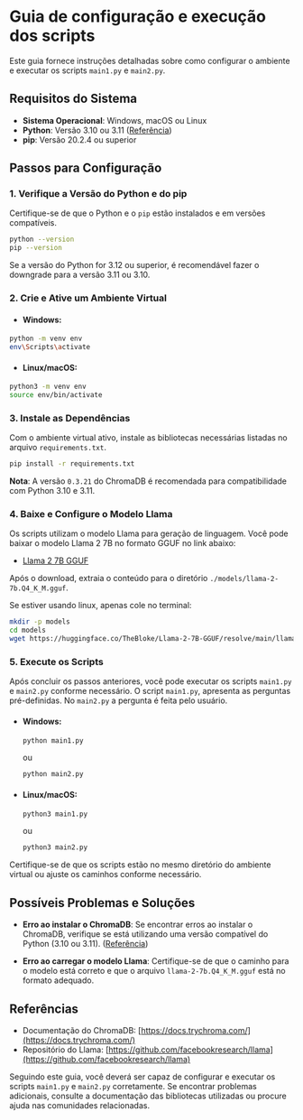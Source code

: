 # Guia de configuração e execução dos scripts

Este guia fornece instruções detalhadas sobre como configurar o ambiente e executar os scripts `main1.py` e `main2.py`.

## Requisitos do Sistema

- **Sistema Operacional**: Windows, macOS ou Linux
- **Python**: Versão 3.10 ou 3.11 ([Referência](https://github.com/chroma-core/chroma/issues/163?utm_source=chatgpt.com))
- **pip**: Versão 20.2.4 ou superior

## Passos para Configuração

### 1. Verifique a Versão do Python e do pip

Certifique-se de que o Python e o `pip` estão instalados e em versões compatíveis.

```bash
python --version
pip --version
```

Se a versão do Python for 3.12 ou superior, é recomendável fazer o downgrade para a versão 3.11 ou 3.10.

### 2. Crie e Ative um Ambiente Virtual

  - #### Windows:

```bash
python -m venv env
env\Scripts\activate
```

  - #### Linux/macOS:

```bash
python3 -m venv env
source env/bin/activate
```

### 3. Instale as Dependências

Com o ambiente virtual ativo, instale as bibliotecas necessárias listadas no arquivo `requirements.txt`.

```bash
pip install -r requirements.txt
```

**Nota**: A versão `0.3.21` do ChromaDB é recomendada para compatibilidade com Python 3.10 e 3.11.

### 4. Baixe e Configure o Modelo Llama

Os scripts utilizam o modelo Llama para geração de linguagem. Você pode baixar o modelo Llama 2 7B no formato GGUF no link abaixo:

- [Llama 2 7B GGUF](https://huggingface.co/TheBloke/Llama-2-7B-GGUF)

Após o download, extraia o conteúdo para o diretório `./models/llama-2-7b.Q4_K_M.gguf`.

Se estiver usando linux, apenas cole no terminal:
```bash
mkdir -p models
cd models
wget https://huggingface.co/TheBloke/Llama-2-7B-GGUF/resolve/main/llama-2-7b.Q4_K_M.gguf
```

### 5. Execute os Scripts

Após concluir os passos anteriores, você pode executar os scripts `main1.py` e `main2.py` conforme necessário.
O script `main1.py`, apresenta as perguntas pré-definidas. No `main2.py` a pergunta é feita pelo usuário.

- #### Windows:

  ```bash
  python main1.py
  ```
  
  ou
  
  ```bash
  python main2.py
  ```

- #### Linux/macOS:

  ```bash
  python3 main1.py
  ```
  
  ou
  
  ```bash
  python3 main2.py
  ```

Certifique-se de que os scripts estão no mesmo diretório do ambiente virtual ou ajuste os caminhos conforme necessário.

## Possíveis Problemas e Soluções

- **Erro ao instalar o ChromaDB**: Se encontrar erros ao instalar o ChromaDB, verifique se está utilizando uma versão compatível do Python (3.10 ou 3.11). ([Referência](https://github.com/chroma-core/chroma/issues/163?utm_source=chatgpt.com))

- **Erro ao carregar o modelo Llama**: Certifique-se de que o caminho para o modelo está correto e que o arquivo `llama-2-7b.Q4_K_M.gguf` está no formato adequado.

## Referências

- Documentação do ChromaDB: [https://docs.trychroma.com/](https://docs.trychroma.com/)
- Repositório do Llama: [https://github.com/facebookresearch/llama](https://github.com/facebookresearch/llama)

Seguindo este guia, você deverá ser capaz de configurar e executar os scripts `main1.py` e `main2.py` corretamente. Se encontrar problemas adicionais, consulte a documentação das bibliotecas utilizadas ou procure ajuda nas comunidades relacionadas.
